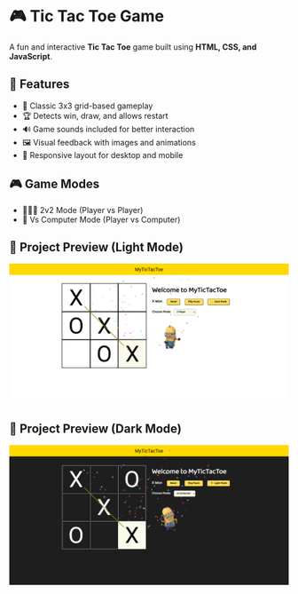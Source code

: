 # 🎮 Tic Tac Toe Game

A fun and interactive **Tic Tac Toe** game built using **HTML, CSS, and JavaScript**.

## 🧠 Features

- 🎲 Classic 3x3 grid-based gameplay
- 🏆 Detects win, draw, and allows restart
- 🔊 Game sounds included for better interaction
- 🖼️ Visual feedback with images and animations
- 📱 Responsive layout for desktop and mobile

## 🎮 Game Modes

- 👨‍👨‍👦 2v2 Mode (Player vs Player)
- 🤖 Vs Computer Mode (Player vs Computer)

## 📁 Project Preview (Light Mode)
![preview1 img](/preview1.png)

## 📁 Project Preview (Dark Mode)
![preview2 img](/preview2.png)
